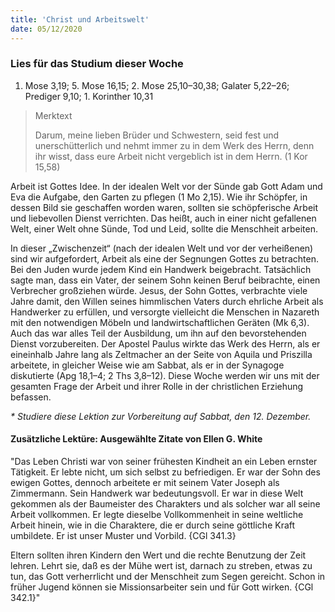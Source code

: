 ```yaml
---
title: 'Christ und Arbeitswelt'
date: 05/12/2020
---
```


### Lies für das Studium dieser Woche
1. Mose 3,19; 5. Mose 16,15; 2. Mose 25,10–30,38; Galater 5,22–26; Prediger 9,10; 1. Korinther 10,31

> <p>Merktext</p>
> Darum, meine lieben Brüder und Schwestern, seid fest und unerschütterlich und nehmt immer zu in dem Werk des Herrn, denn ihr wisst, dass eure Arbeit nicht vergeblich ist in dem Herrn. (1 Kor 15,58)

Arbeit ist Gottes Idee. In der idealen Welt vor der Sünde gab Gott Adam und Eva die Aufgabe, den Garten zu pflegen (1 Mo 2,15). Wie ihr Schöpfer, in dessen Bild sie geschaffen worden waren, sollten sie schöpferische Arbeit und liebevollen Dienst verrichten. Das heißt, auch in einer nicht gefallenen Welt, einer Welt ohne Sünde, Tod und Leid, sollte die Menschheit arbeiten.

In dieser „Zwischenzeit“ (nach der idealen Welt und vor der verheißenen) sind wir aufgefordert, Arbeit als eine der Segnungen Gottes zu betrachten. Bei den Juden wurde jedem Kind ein Handwerk beigebracht. Tatsächlich sagte man, dass ein Vater, der seinem Sohn keinen Beruf beibrachte, einen Verbrecher großziehen würde. Jesus, der Sohn Gottes, verbrachte viele Jahre damit, den Willen seines himmlischen Vaters durch ehrliche Arbeit als Handwerker zu erfüllen, und versorgte vielleicht die Menschen in Nazareth mit den notwendigen Möbeln und landwirtschaftlichen Geräten (Mk 6,3). Auch das war alles Teil der Ausbildung, um ihn auf den bevorstehenden Dienst vorzubereiten. Der Apostel Paulus wirkte das Werk des Herrn, als er eineinhalb Jahre lang als Zeltmacher an der Seite von Aquila und Priszilla arbeitete, in gleicher Weise wie am Sabbat, als er in der Synagoge diskutierte  (Apg 18,1–4; 2 Ths 3,8–12). Diese Woche werden wir uns mit der gesamten Frage der Arbeit und ihrer Rolle in der christlichen Erziehung befassen.

_* Studiere diese Lektion zur Vorbereitung auf Sabbat, den 12. Dezember._

#### Zusätzliche Lektüre: Ausgewählte Zitate von Ellen G. White

"Das Leben Christi war von seiner frühesten Kindheit an ein Leben ernster Tätigkeit. Er lebte nicht, um sich selbst zu befriedigen. Er war der Sohn des ewigen Gottes, dennoch arbeitete er mit seinem Vater Joseph als Zimmermann. Sein Handwerk war bedeutungsvoll. Er war in diese Welt gekommen als der Baumeister des Charakters und als solcher war all seine Arbeit vollkommen. Er legte dieselbe Vollkommenheit in seine weltliche Arbeit hinein, wie in die Charaktere, die er durch seine göttliche Kraft umbildete. Er ist unser Muster und Vorbild. {CGl 341.3}

Eltern sollten ihren Kindern den Wert und die rechte Benutzung der Zeit lehren. Lehrt sie, daß es der Mühe wert ist, darnach zu streben, etwas zu tun, das Gott verherrlicht und der Menschheit zum Segen gereicht. Schon in früher Jugend können sie Missionsarbeiter sein und für Gott wirken. {CGl 342.1}"